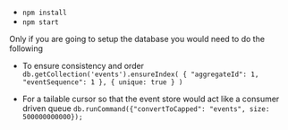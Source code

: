 

* `npm install`
* `npm start`



Only if you are going to setup the database you would need to do the following
* To ensure consistency and order
`db.getCollection('events').ensureIndex( { "aggregateId": 1, "eventSequence": 1 }, { unique: true } )`

* For a tailable cursor so that the event store would act like a consumer driven queue
`db.runCommand({"convertToCapped": "events", size: 500000000000});`
